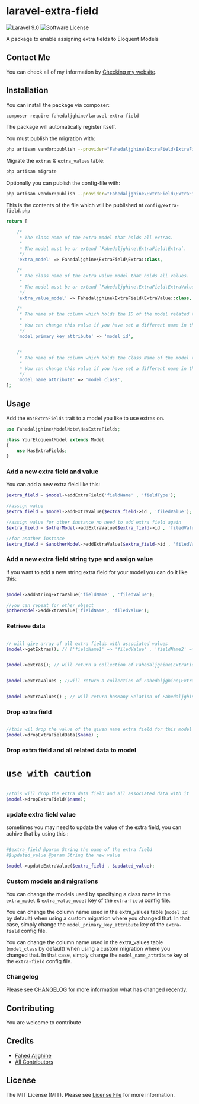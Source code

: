 # laravel-extra-field

![Laravel 9.0](https://img.shields.io/badge/Laravel-9.0-f4645f.svg)
![Software License](https://img.shields.io/badge/license-MIT-brightgreen.svg?style=flat-square)

A package to enable assigning extra fields to Eloquent Models

## Contact Me

You can check all of my information
by [Checking my website](https://fahedaljghine.com/).

## Installation

You can install the package via composer:

``` bash
composer require fahedaljghine/laravel-extra-field
```

The package will automatically register itself.

You must publish the migration with:

```bash
php artisan vendor:publish --provider="Fahedaljghine\ExtraField\ExtraFieldServiceProvider" --tag="migrations"
```

Migrate the `extras` & `extra_values` table:

```bash
php artisan migrate
```

Optionally you can publish the config-file with:

```bash
php artisan vendor:publish --provider="Fahedaljghine\ExtraField\ExtraFieldServiceProvider" --tag="config"
```

This is the contents of the file which will be published at `config/extra-field.php`

```php
return [

    /*
     * The class name of the extra model that holds all extras.
     *
     * The model must be or extend `Fahedaljghine\ExtraField\Extra`.
     */
    'extra_model' => Fahedaljghine\ExtraField\Extra::class,

    /*
     * The class name of the extra value model that holds all values.
     *
     * The model must be or extend `Fahedaljghine\ExtraField\ExtraValue`.
     */
    'extra_value_model' => Fahedaljghine\ExtraField\ExtraValue::class,

    /*
     * The name of the column which holds the ID of the model related to the extra values.
     *
     * You can change this value if you have set a different name in the migration for the extra_values table.
     */
    'model_primary_key_attribute' => 'model_id',


    /*
     * The name of the column which holds the Class Name of the model related to the extras.
     *
     * You can change this value if you have set a different name in the migration for the extras table.
     */
    'model_name_attribute' => 'model_class',
];
```

## Usage

Add the `HasExtraFields` trait to a model you like to use extras on.

```php
use Fahedaljghine\ModelNote\HasExtraFields;

class YourEloquentModel extends Model
{
    use HasExtraFields;
}
```

### Add a new extra field and value

You can add a new extra field like this:

```php
$extra_field = $model->addExtraField('fieldName' , 'fieldType');

//assign value
$extra_field = $model->addExtraValue($extra_field->id , 'filedValue');

//assign value for other instance no need to add extra field again
$extra_field = $otherModel->addExtraValue($extra_field->id , 'filedValue');

//for another instance
$extra_field = $anotherModel->addExtraValue($extra_field->id , 'filedValue');
```

### Add a new extra field string type and assign value

if you want to add a new string extra field for your model you can do it like this:

```php

$model->addStringExtraValue('fieldName' , 'filedValue');

//you can repeat for other object
$otherModel->addExtraValue('fieldName', 'filedValue');

```

### Retrieve data

```php

// will give array of all extra fields with associated values
$model->getExtras(); // ['fieldName1' => 'filedValue' , 'fieldName2' => 'filedValue']


$model->extras(); // will return a collection of Fahedaljghine\ExtraField\Extra


$model->extraValues ; //will return a collection of Fahedaljghine\ExtraField\ExtraValue


$model->extraValues() ; // will return hasMany Relation of Fahedaljghine\ExtraField\ExtraValue
```


### Drop extra field
```php

//this wil drop the value of the given name extra field for this model
$model->dropExtraFieldData($name) ;
```

### Drop extra field and all related data to model
# `use with caution`
```php

//this will drop the extra data field and all associated data with it
$model->dropExtraField($name);
```


### update extra field value
sometimes you may need to update the value of the extra field, you can achive that by using this :
```php

#$extra_field @param String the name of the extra field
#$updated_value @param String the new value

$model->updateExtraValue($extra_field , $updated_value);
```


### Custom models and migrations

You can change the models used by specifying a class name in the `extra_model` & `extra_value_model` key of
the `extra-field` config file.

You can change the column name used in the extra_values table (`model_id` by default) when using a custom migration
where you
changed that. In that case, simply change the `model_primary_key_attribute` key of the `extra-field` config file.

You can change the column name used in the extra_values table (`model_class` by default) when using a custom migration
where you
changed that. In that case, simply change the `model_name_attribute` key of the `extra-field` config file.

### Changelog

Please see [CHANGELOG](CHANGELOG.md) for more information what has changed recently.

## Contributing

You are welcome to contribute

## Credits

- [Fahed Aljghine](https://github.com/fahedaljghine)
- [All Contributors](../../contributors)

## License

The MIT License (MIT). Please see [License File](LICENSE) for more information.
